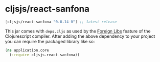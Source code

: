 # cljsjs/react-sanfona

[](dependency)
```clojure
[cljsjs/react-sanfona "0.0.14-0"] ;; latest release
```
[](/dependency)

This jar comes with `deps.cljs` as used by the [Foreign Libs][flibs] feature
of the Clojurescript compiler. After adding the above dependency to your project
you can require the packaged library like so:

```clojure
(ns application.core
  (:require cljsjs.react-sanfona))
```

[flibs]: https://github.com/clojure/clojurescript/wiki/Packaging-Foreign-Dependencies
